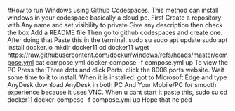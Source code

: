 #How to run Windows using Github Codespaces.
This method can install windows in your codespace basically a cloud pc.
First Create a repository with Any name and set visibility to private
Give any description then check the box Add a README file
Then go to github codespaces and create one.
After doing that Paste this in the terminal.
sudo su
sudo apt update
sudo apt install docker.io
mkdir docker11
cd docker11 
wget https://raw.githubusercontent.com/dockur/windows/refs/heads/master/compose.yml
cat compose.yml
docker-compose -f compose.yml up
To view the PC Press the Three dots and click Ports.
click the 8006 ports website.
Wait some time to it to install.
When it is installed.
got to Microsoft Edge and type AnyDesk
download AnyDesk in both PC And Your Mobile/PC for smooth experience because it uses VNC.
When u cant start it paste this,
sudo su
cd docker11
docker-compose -f compose.yml up
Hope that helped
